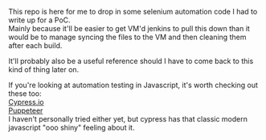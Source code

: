This repo is here for me to drop in some selenium automation code I had to write up for a PoC.  
Mainly because it'll be easier to get VM'd jenkins to pull this down than it would be to manage syncing the files
to the VM and then cleaning them after each build.  

It'll probably also be a useful reference should I have to come back to this kind of thing later on.  

If you're looking at automation testing in Javascript, it's worth checking out these too:  
[Cypress.io](https://www.cypress.io/)  
[Puppeteer](https://github.com/GoogleChrome/puppeteer)  
I haven't personally tried either yet, but cypress has that classic modern javascript "ooo shiny" feeling about it.
